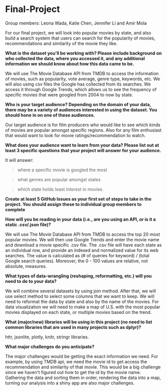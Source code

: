 # Final-Project
Group members: Leona Wada, Katie Chen, Jennifer Li and Amir Mola

For our final project, we will look into popular movies by state, and also build a search system that users can search for the popularity of movies, recommendations and similarity of the movie they like.

**What is the dataset you'll be working with? Please include background on who collected the data, where you accessed it, and any additional information we should know about how this data came to be.**

We will use The Movie Database API from TMDB to access the information of movies, such as popularity, vote average, genre type, keywords, etc. We will also using csv files the Google has collected from its searches. We access it through Google Trends, which allows us to see the frequency of specific movies that were googled from 2004 to now by state.

**Who is your target audience? Depending on the domain of your data, there may be a variety of audiences interested in using the dataset. You should hone in on one of these audiences.**

Our target audience is for film producers who would like to see which kinds of movies are popular amongst specific regions. Also for any film enthusiast that would want to
look for movie ratings/recommendation to watch.

**What does your audience want to learn from your data?  Please list out at least 3 specific questions that your project will answer for your audience.**

It will answer:
>where a specific movie is googled the most

>what genres are popular amongst states

>which state holds least interest in movies.

**Create at least 5 GitHub Issues as your first set of steps to take in the project.  You should assign these to individual group members to complete**

**How will you be reading in your data (i.e., are you using an API, or is it a static .csv/.json file)?**

We will use The Movie Database API from TMDB to access the top 20 most popular movies. We will then use Google Trends and enter the movie name and download a movie specific .csv file. The .csv file will have each state as an individual row, and provide an indexed and normalized value for its web searches. The value is calculated as (# of queries for keyword) / (total Google search queries). Moreover, the 0 - 100 values are relative, not absolute, measures.

**What types of data-wrangling (reshaping, reformatting, etc.) will you need to do to your data?**

We will combine several datasets by using join method. After that, we will use select method to select some columns that we want to keep. We will need to reformat the data by state and also by the name of the movies. For data visualization we will need to make a map of U.S. with the most popular movies displayed on each state, or multiple movies based on the trend.

**What (major/new) libraries will be using in this project (no need to list common libraries that are used in many projects such as dplyr)?**

httr, jsonlite, plotly, knitr, stringr libraries.

**What major challenges do you anticipate?**

The major challenges would be getting the exact information we need. For example, by using TMDB api, we need the movie id to get access the recommendation and similarity of that movie. This would be a big challenge since we haven't figured out how to get the id by the movie name. Gathering the data and sorting them in order, rendering the data into a map, turning our analysis into a shiny app are also major challenges.
